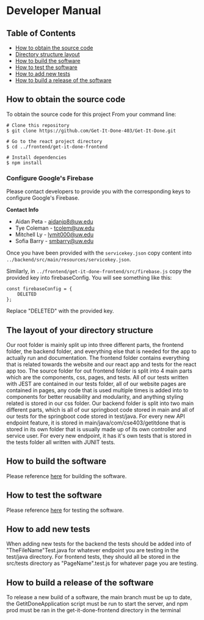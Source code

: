 # Developer Manual

## Table of Contents
* [How to obtain the source code](https://github.com/Get-It-Done-403/Get-It-Done/blob/main/documentation/developer-manual.md#how-to-obtain-the-source-code)
* [Directory structure layout](https://github.com/Get-It-Done-403/Get-It-Done/blob/main/documentation/developer-manual.md#directory-structure-layout)
* [How to build the software](https://github.com/Get-It-Done-403/Get-It-Done/blob/main/documentation/developer-manual.md#how-to-build-the-software)
* [How to test the software](https://github.com/Get-It-Done-403/Get-It-Done/blob/main/documentation/developer-manual.md#how-to-test-the-software)
* [How to add new tests](https://github.com/Get-It-Done-403/Get-It-Done/blob/main/documentation/developer-manual.md#how-to-add-new-tests)
* [How to build a release of the software](https://github.com/Get-It-Done-403/Get-It-Done/blob/main/documentation/developer-manual.md#how-to-build-a-release-of-the-software)

## How to obtain the source code
To obtain the source code for this project
From your command line:
```
# Clone this repository
$ git clone https://github.com/Get-It-Done-403/Get-It-Done.git

# Go to the react project directory
$ cd ../frontend/get-it-done-frontend 

# Install dependencies
$ npm install
```
### Configure Google's Firebase

Please contact developers to provide you with the corresponding keys to configure Google's Firebase. 

**Contact Info**
* Aidan Peta - aidanjp8@uw.edu
* Tye Coleman - tcolem@uw.edu
* Mitchell Ly - lymit000@uw.edu
* Sofia Barry - smbarry@uw.edu

Once you have been provided with the ```servicekey.json``` copy content into ```../backend/src/main/resources/servicekey.json```.

Similarly, in ```../frontend/get-it-done-frontend/src/firebase.js``` copy the provided key into firebaseConfig. You will see something like this:

```
const firebaseConfig = {
    DELETED
};
```
Replace "DELETED" with the provided key.

## The layout of your directory structure
  Our root folder is mainly split up into three different parts, the frontend folder, the backend folder, and everything else that is needed for the app to actually run and documentation. 
  The frontend folder contains everything that is related towards the website and our react app and tests for the react app too. The source folder for out frontend folder is split into 4 main parts which are the components, css, pages, and tests. All of our tests written with JEST are contained in our tests folder, all of our website pages are contained in pages, any code that is used multiple times is added into to components for better reusability and modularity, and anything styling related is stored in our css folder.
  Our backend folder is split into two main different parts, which is all of our springboot code stored in main and all of our tests for the springboot code stored in test/java. For every new API endpoint feature, it is stored in main/java/com/cse403/getitdone that is stored in its own folder that is usually made up of its own controller and service user. For every new endpoint, it has it's own tests that is stored in the tests folder all written with JUNIT tests.

## How to build the software
Please reference [here](https://github.com/Get-It-Done-403/Get-It-Done/blob/main/README.md#build-and-test-the-system) for building the software.

## How to test the software
Please reference [here](https://github.com/Get-It-Done-403/Get-It-Done/blob/main/README.md#build-and-test-the-system) for testing the software.

## How to add new tests
When adding new tests for the backend the tests should be added into of "TheFileName"Test.java for whatever endpoint you are testing in the test/java directory.
For frontend tests, they should all be stored in the src/tests directory as "PageName".test.js for whatever page you are testing.

## How to build a release of the software
To release a new build of a software, the main branch must be up to date, the GetitDoneApplication script must be run to start the server, and npm prod must be ran in the get-it-done-frontend directory in the terminal
